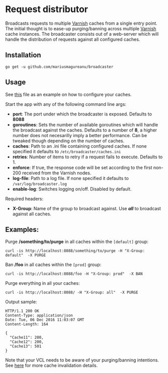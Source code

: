 # Request distributor
Broadcasts requests to multiple [Varnish](<https://www.varnish-cache.org/>) caches from a single entry point.
The initial thought is to ease-up purging/banning across multiple [Varnish](<https://www.varnish-cache.org/>) cache instances.
The broadcaster consists out of a web-server which will handle the distribution of requests against all configured caches.

## Installation

    go get -u github.com/mariusmagureanu/broadcaster

## Usage 

See [this](caches.ini) file as an example on how to configure your caches.

Start the app with any of the following command line args:

  - **port**: The port under which the broadcaster is exposed. Defaults to **8088**
  - **goroutines**: Sets the number of available goroutines which will handle the broadcast against the caches. Defaults to a number of **8**, a higher number does not necesarilly imply a better performance. Can be tweaked though depending on the number of caches.
  - **caches**: Path to an .ini file containing configured caches. If none specified it defaults to ```/etc/broadcaster/caches.ini```
  - **retries**: Number of items to retry if a request fails to execute. Defaults to 1.
  - **enforce**: If true, the response code will be set according to the first non-200 received from the Varnish nodes.
  - **log-file**: Path to a log file. If none specified it defaults to ```/var/log/broadcaster.log```
  - **enable-log**: Switches logging on/off. Disabled by default.
  
Required headers:

   - **X-Group**: Name of the group to broadcast against. Use ***all*** to broadcast against all caches.


## Examples:

Purge **/something/to/purge** in all caches within the ``[default]`` group:
```
curl -is http://localhost:8088/something/to/purge -H "X-Group: default"  -X PURGE
```

Ban **/foo** in all caches within the ``[prod]`` group:
```
curl -is http://localhost:8088/foo -H "X-Group: prod"  -X BAN
```

Purge everything in all your caches:
```
curl -is http://localhost:8088/ -H "X-Group: all"  -X PURGE
```

Output sample:
```
HTTP/1.1 200 OK
Content-Type: application/json
Date: Tue, 06 Dec 2016 11:03:07 GMT
Content-Length: 164

{
  "Cache11": 200,
  "Cache12": 200,
  "Cache13": 501
}
```

Note that your VCL needs to be aware of your purging/banning intentions. See [here](https://www.varnish-cache.org/docs/trunk/users-guide/purging.html) for more cache invalidation details.
